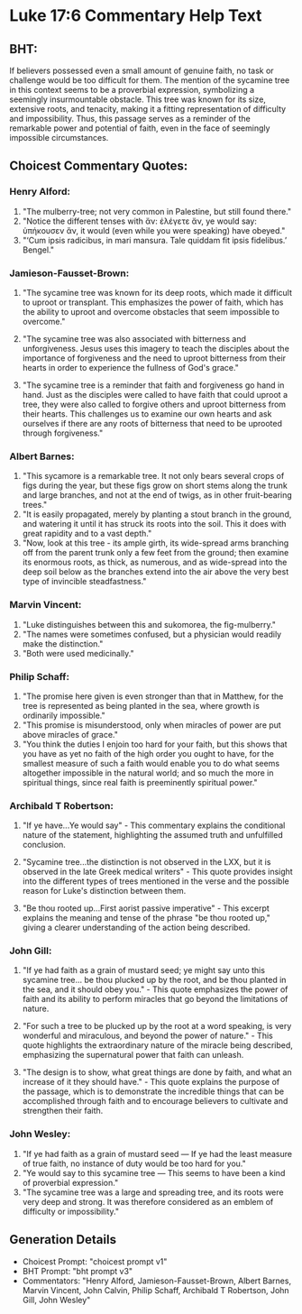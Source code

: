 # Luke 17:6 Commentary Help Text

## BHT:
If believers possessed even a small amount of genuine faith, no task or challenge would be too difficult for them. The mention of the sycamine tree in this context seems to be a proverbial expression, symbolizing a seemingly insurmountable obstacle. This tree was known for its size, extensive roots, and tenacity, making it a fitting representation of difficulty and impossibility. Thus, this passage serves as a reminder of the remarkable power and potential of faith, even in the face of seemingly impossible circumstances.

## Choicest Commentary Quotes:
### Henry Alford:
1. "The mulberry-tree; not very common in Palestine, but still found there."
2. "Notice the different tenses with ἄν: ἐλέγετε ἄν, ye would say: ὑπήκουσεν ἄν, it would (even while you were speaking) have obeyed."
3. "‘Cum ipsis radicibus, in mari mansura. Tale quiddam fit ipsis fidelibus.’ Bengel."

### Jamieson-Fausset-Brown:
1. "The sycamine tree was known for its deep roots, which made it difficult to uproot or transplant. This emphasizes the power of faith, which has the ability to uproot and overcome obstacles that seem impossible to overcome." 

2. "The sycamine tree was also associated with bitterness and unforgiveness. Jesus uses this imagery to teach the disciples about the importance of forgiveness and the need to uproot bitterness from their hearts in order to experience the fullness of God's grace." 

3. "The sycamine tree is a reminder that faith and forgiveness go hand in hand. Just as the disciples were called to have faith that could uproot a tree, they were also called to forgive others and uproot bitterness from their hearts. This challenges us to examine our own hearts and ask ourselves if there are any roots of bitterness that need to be uprooted through forgiveness."

### Albert Barnes:
1. "This sycamore is a remarkable tree. It not only bears several crops of figs during the year, but these figs grow on short stems along the trunk and large branches, and not at the end of twigs, as in other fruit-bearing trees." 
2. "It is easily propagated, merely by planting a stout branch in the ground, and watering it until it has struck its roots into the soil. This it does with great rapidity and to a vast depth."
3. "Now, look at this tree - its ample girth, its wide-spread arms branching off from the parent trunk only a few feet from the ground; then examine its enormous roots, as thick, as numerous, and as wide-spread into the deep soil below as the branches extend into the air above the very best type of invincible steadfastness."

### Marvin Vincent:
1. "Luke distinguishes between this and sukomorea, the fig-mulberry." 
2. "The names were sometimes confused, but a physician would readily make the distinction."
3. "Both were used medicinally."

### Philip Schaff:
1. "The promise here given is even stronger than that in Matthew, for the tree is represented as being planted in the sea, where growth is ordinarily impossible."
2. "This promise is misunderstood, only when miracles of power are put above miracles of grace."
3. "You think the duties I enjoin too hard for your faith, but this shows that you have as yet no faith of the high order you ought to have, for the smallest measure of such a faith would enable you to do what seems altogether impossible in the natural world; and so much the more in spiritual things, since real faith is preeminently spiritual power."

### Archibald T Robertson:
1. "If ye have...Ye would say" - This commentary explains the conditional nature of the statement, highlighting the assumed truth and unfulfilled conclusion. 

2. "Sycamine tree...the distinction is not observed in the LXX, but it is observed in the late Greek medical writers" - This quote provides insight into the different types of trees mentioned in the verse and the possible reason for Luke's distinction between them. 

3. "Be thou rooted up...First aorist passive imperative" - This excerpt explains the meaning and tense of the phrase "be thou rooted up," giving a clearer understanding of the action being described.

### John Gill:
1. "If ye had faith as a grain of mustard seed; ye might say unto this sycamine tree... be thou plucked up by the root, and be thou planted in the sea, and it should obey you." - This quote emphasizes the power of faith and its ability to perform miracles that go beyond the limitations of nature.

2. "For such a tree to be plucked up by the root at a word speaking, is very wonderful and miraculous, and beyond the power of nature." - This quote highlights the extraordinary nature of the miracle being described, emphasizing the supernatural power that faith can unleash.

3. "The design is to show, what great things are done by faith, and what an increase of it they should have." - This quote explains the purpose of the passage, which is to demonstrate the incredible things that can be accomplished through faith and to encourage believers to cultivate and strengthen their faith.

### John Wesley:
1. "If ye had faith as a grain of mustard seed — If ye had the least measure of true faith, no instance of duty would be too hard for you."
2. "Ye would say to this sycamine tree — This seems to have been a kind of proverbial expression."
3. "The sycamine tree was a large and spreading tree, and its roots were very deep and strong. It was therefore considered as an emblem of difficulty or impossibility."


## Generation Details
- Choicest Prompt: "choicest prompt v1"
- BHT Prompt: "bht prompt v3"
- Commentators: "Henry Alford, Jamieson-Fausset-Brown, Albert Barnes, Marvin Vincent, John Calvin, Philip Schaff, Archibald T Robertson, John Gill, John Wesley"
